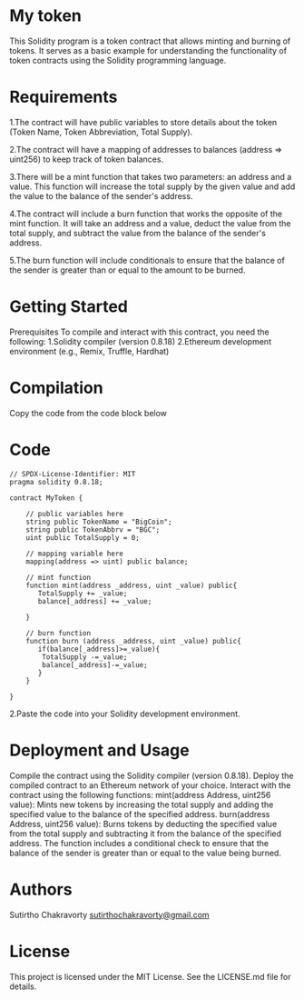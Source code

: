# My token
This Solidity program is a token contract that allows minting and burning of tokens. It serves as a basic example for understanding the functionality of token contracts using the Solidity programming language.

# Requirements
1.The contract will have public variables to store details about the token (Token Name, Token Abbreviation, Total Supply).

2.The contract will have a mapping of addresses to balances (address => uint256) to keep track of token balances.

3.There will be a mint function that takes two parameters: an address and a value. This function will increase the total supply by the given value and add the value to the balance of the sender's address.

4.The contract will include a burn function that works the opposite of the mint function. It will take an address and a value, deduct the value from the total supply, and subtract the value from the balance of the sender's address.

5.The burn function will include conditionals to ensure that the balance of the sender is greater than or equal to the amount to be burned.

# Getting Started
Prerequisites To compile and interact with this contract, you need the following: 
1.Solidity compiler (version 0.8.18) 
2.Ethereum development environment (e.g., Remix, Truffle, Hardhat)

# Compilation
Copy the code from the code block below

# Code
```
// SPDX-License-Identifier: MIT
pragma solidity 0.8.18;

contract MyToken {

    // public variables here
    string public TokenName = "BigCoin";
    string public TokenAbbrv = "BGC";
    uint public TotalSupply = 0;

    // mapping variable here
    mapping(address => uint) public balance;

    // mint function
    function mint(address _address, uint _value) public{
       TotalSupply += _value;
       balance[_address] += _value;

    } 

    // burn function
    function burn (address _address, uint _value) public{
       if(balance[_address]>=_value){
        TotalSupply -=_value;
        balance[_address]-=_value;  
       }
    }

}
```
2.Paste the code into your Solidity development environment.

# Deployment and Usage
Compile the contract using the Solidity compiler (version 0.8.18). Deploy the compiled contract to an Ethereum network of your choice. Interact with the contract using the following functions: mint(address Address, uint256 value): Mints new tokens by increasing the total supply and adding the specified value to the balance of the specified address. burn(address Address, uint256 value): Burns tokens by deducting the specified value from the total supply and subtracting it from the balance of the specified address. The function includes a conditional check to ensure that the balance of the sender is greater than or equal to the value being burned.

# Authors
Sutirtho Chakravorty
sutirthochakravorty@gmail.com

# License
This project is licensed under the MIT License. See the LICENSE.md file for details.

